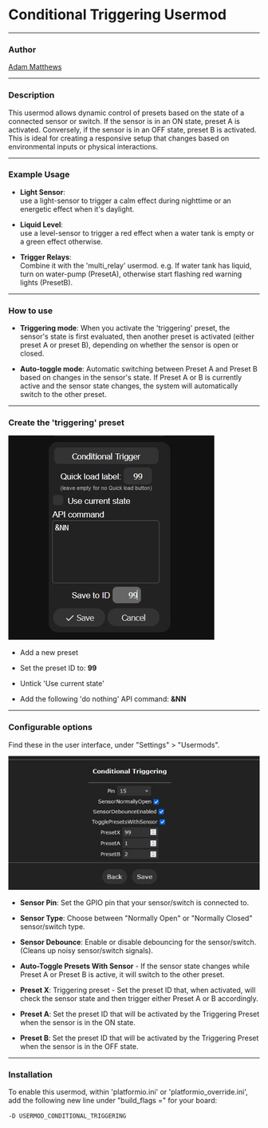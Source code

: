 # Conditional Triggering Usermod

---

### Author
[Adam Matthews](https://github.com/adamsthws)

---


### Description

This usermod allows dynamic control of presets based on the state of a connected sensor or switch.
If the sensor is in an ON state, preset A is activated. Conversely, if the sensor is in an OFF state, preset B is activated.
This is ideal for creating a responsive setup that changes based on environmental inputs or physical interactions.


---

### Example Usage

- **Light Sensor**:  
  use a light-sensor to trigger a calm effect during nighttime or an energetic effect when it's daylight.

- **Liquid Level**:  
  use a level-sensor to trigger a red effect when a water tank is empty or a green effect otherwise.

- **Trigger Relays**:  
  Combine it with the 'multi_relay' usermod. e.g. If water tank has liquid, turn on water-pump (PresetA), otherwise start flashing red warning lights (PresetB).


---

### How to use

- **Triggering mode**: 
When you activate the 'triggering' preset, the sensor's state is first evaluated, then another preset is activated (either preset A or preset B), depending on whether the sensor is open or closed.

- **Auto-toggle mode**: 
Automatic switching between Preset A and Preset B based on changes in the sensor's state. If Preset A or B is currently active and the sensor state changes, the system will automatically switch to the other preset.


---

### Create the 'triggering' preset

![Screenshot Of The 'Triggering Preset' Setup](./assets/trigger_preset.jpg "Screenshot Of The 'Triggering Preset' Setup")

- Add a new preset

- Set the preset ID to: **99**

- Untick 'Use current state'

- Add the following 'do nothing' API command: **&NN**


---

### Configurable options

Find these in the user interface, under "Settings" > "Usermods".

![Screenshot of The Usermod Settings Page](./assets/usermod_settings.jpg "Screenshot of The Usermod Settings Page")

- **Sensor Pin**: Set the GPIO pin that your sensor/switch is connected to.

- **Sensor Type**: Choose between "Normally Open" or "Normally Closed" sensor/switch type.

- **Sensor Debounce**: Enable or disable debouncing for the sensor/switch. (Cleans up noisy sensor/switch signals).

- **Auto-Toggle Presets With Sensor** - If the sensor state changes while Preset A or Preset B is active, it will switch to the other preset.

- **Preset X**: Triggering preset - Set the preset ID that, when activated, will check the sensor state and then trigger either Preset A or B accordingly.

- **Preset A**: Set the preset ID that will be activated by the Triggering Preset when the sensor is in the ON state.

- **Preset B**: Set the preset ID that will be activated by the Triggering Preset when the sensor is in the OFF state.

---

### Installation

To enable this usermod, within 'platformio.ini' or 'platformio_override.ini', add the following new line under "build_flags =" for your board:
```
-D USERMOD_CONDITIONAL_TRIGGERING
```
